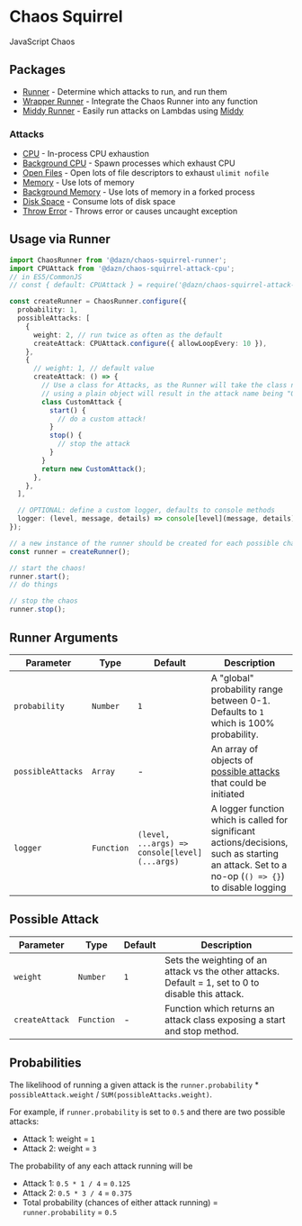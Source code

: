 # Chaos Squirrel

JavaScript Chaos

## Packages

- [Runner](./packages/runner) - Determine which attacks to run, and run them
- [Wrapper Runner](./packages/runner-wrapper) - Integrate the Chaos Runner into any function
- [Middy Runner](./packages/runner-middy) - Easily run attacks on Lambdas using [Middy](https://github.com/middyjs/middy)

### Attacks

- [CPU](./packages/attack-cpu) - In-process CPU exhaustion
- [Background CPU](./packages/attack-cpu-background) - Spawn processes which exhaust CPU
- [Open Files](./packages/attack-open-files) - Open lots of file descriptors to exhaust `ulimit nofile`
- [Memory](./packages/attack-memory) - Use lots of memory
- [Background Memory](./packages/attack-memory-background) - Use lots of memory in a forked process
- [Disk Space](./packages/attack-disk-space) - Consume lots of disk space
- [Throw Error](./packages/attack-throw-error) - Throws error or causes uncaught exception

## Usage via Runner

```ts
import ChaosRunner from '@dazn/chaos-squirrel-runner';
import CPUAttack from '@dazn/chaos-squirrel-attack-cpu';
// in ES5/CommonJS
// const { default: CPUAttack } = require('@dazn/chaos-squirrel-attack-cpu');

const createRunner = ChaosRunner.configure({
  probability: 1,
  possibleAttacks: [
    {
      weight: 2, // run twice as often as the default
      createAttack: CPUAttack.configure({ allowLoopEvery: 10 }),
    },
    {
      // weight: 1, // default value
      createAttack: () => {
        // Use a class for Attacks, as the Runner will take the class name as the attack name
        // using a plain object will result in the attack name being "Object"
        class CustomAttack {
          start() {
            // do a custom attack!
          }
          stop() {
            // stop the attack
          }
        }
        return new CustomAttack();
      },
    },
  ],

  // OPTIONAL: define a custom logger, defaults to console methods
  logger: (level, message, details) => console[level](message, details),
});

// a new instance of the runner should be created for each possible chaos run
const runner = createRunner();

// start the chaos!
runner.start();
// do things

// stop the chaos
runner.stop();
```

## Runner Arguments

| Parameter         | Type       | Default                                       | Description                                                                                                                                     |
| ----------------- | ---------- | --------------------------------------------- | ----------------------------------------------------------------------------------------------------------------------------------------------- |
| `probability`     | `Number`   | `1`                                           | A "global" probability range between 0-1. Defaults to `1` which is 100% probability.                                                            |
| `possibleAttacks` | `Array`    | -                                             | An array of objects of [possible attacks](#possible-attack) that could be initiated                                                             |
| `logger`          | `Function` | `(level, ...args) => console[level](...args)` | A logger function which is called for significant actions/decisions, such as starting an attack. Set to a no-op (`() => {}`) to disable logging |

## Possible Attack

| Parameter      | Type       | Default | Description                                                                                         |
| -------------- | ---------- | ------- | --------------------------------------------------------------------------------------------------- |
| `weight`       | `Number`   | `1`     | Sets the weighting of an attack vs the other attacks. Default = 1, set to 0 to disable this attack. |
| `createAttack` | `Function` | -       | Function which returns an attack class exposing a start and stop method.                            |

## Probabilities

The likelihood of running a given attack is the `runner.probability` \* `possibleAttack.weight` / `SUM(possibleAttacks.weight)`.

For example, if `runner.probability` is set to `0.5` and there are two possible attacks:

- Attack 1: weight = `1`
- Attack 2: weight = `3`

The probability of any each attack running will be

- Attack 1: `0.5 * 1 / 4` = `0.125`
- Attack 2: `0.5 * 3 / 4` = `0.375`
- Total probability (chances of either attack running) = `runner.probability` = `0.5`
